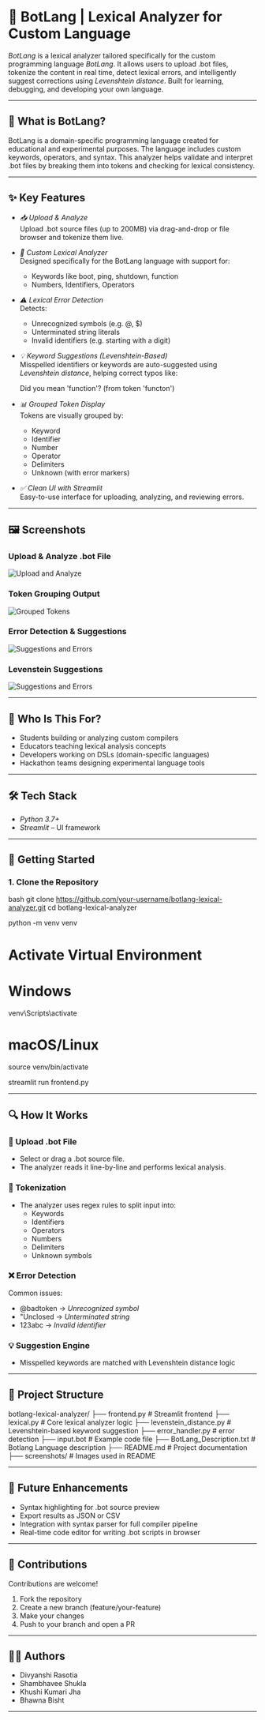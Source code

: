 # 🤖 BotLang | Lexical Analyzer for Custom Language


*BotLang* is a lexical analyzer tailored specifically for the custom programming language *BotLang*. It allows users to upload .bot files, tokenize the content in real time, detect lexical errors, and intelligently suggest corrections using *Levenshtein distance*. Built for learning, debugging, and developing your own language.

---

## 🧠 What is BotLang?

BotLang is a domain-specific programming language created for educational and experimental purposes. The language includes custom keywords, operators, and syntax. This analyzer helps validate and interpret .bot files by breaking them into tokens and checking for lexical consistency.

---

## ✨ Key Features

- *📥 Upload & Analyze*  
  Upload .bot source files (up to 200MB) via drag-and-drop or file browser and tokenize them live.

- *🧠 Custom Lexical Analyzer*  
  Designed specifically for the BotLang language with support for:
  - Keywords like boot, ping, shutdown, function
  - Numbers, Identifiers, Operators


- *⚠ Lexical Error Detection*  
  Detects:
  - Unrecognized symbols (e.g. @, $)
  - Unterminated string literals
  - Invalid identifiers (e.g. starting with a digit)

- *💡 Keyword Suggestions (Levenshtein-Based)*  
  Misspelled identifiers or keywords are auto-suggested using *Levenshtein distance*, helping correct typos like:
  
  Did you mean 'function'? (from token 'functon')
  

- *📊 Grouped Token Display*  
  Tokens are visually grouped by:
  - Keyword
  - Identifier
  - Number
  - Operator
  - Delimiters
  - Unknown (with error markers)

- *✅ Clean UI with Streamlit*  
  Easy-to-use interface for uploading, analyzing, and reviewing errors.

---

## 🖼 Screenshots

### Upload & Analyze .bot File
![Upload and Analyze](screenshots/analyze.png)

### Token Grouping Output
![Grouped Tokens](screenshots/tokengrouped.png)

### Error Detection & Suggestions
![Suggestions and Errors](screenshots/error.png)

### Levenstein Suggestions
![Suggestions and Errors](screenshots/levensthien.png)

---

## 🏫 Who Is This For?

- Students building or analyzing custom compilers  
- Educators teaching lexical analysis concepts  
- Developers working on DSLs (domain-specific languages)  
- Hackathon teams designing experimental language tools

---

## 🛠 Tech Stack

- *Python 3.7+*
- *Streamlit* – UI framework  

---

## 🚀 Getting Started

### 1. Clone the Repository

bash
git clone https://github.com/your-username/botlang-lexical-analyzer.git
cd botlang-lexical-analyzer

python -m venv venv

# Activate Virtual Environment
# Windows
venv\Scripts\activate
# macOS/Linux
source venv/bin/activate

streamlit run frontend.py


---

## 🔍 How It Works

### 📁 Upload .bot File
- Select or drag a .bot source file.
- The analyzer reads it line-by-line and performs lexical analysis.

### 🧠 Tokenization
- The analyzer uses regex rules to split input into:
  - Keywords
  - Identifiers
  - Operators
  - Numbers
  - Delimiters
  - Unknown symbols

### ❌ Error Detection
Common issues:
- @badtoken → *Unrecognized symbol*
- "Unclosed → *Unterminated string*
- 123abc → *Invalid identifier*

### 💡 Suggestion Engine
- Misspelled keywords are matched with Levenshtein distance logic

---

## 📁 Project Structure


botlang-lexical-analyzer/
├── frontend.py                    # Streamlit frontend
├── lexical.py                     # Core lexical analyzer logic
├── levenstein_distance.py         # Levenshtein-based keyword suggestion
├── error_handler.py               # error detection
├── input.bot                      # Example code file
├── BotLang_Description.txt        # Botlang Language description
├── README.md                      # Project documentation
├── screenshots/                   # Images used in README


---

## 🔮 Future Enhancements

- Syntax highlighting for .bot source preview  
- Export results as JSON or CSV  
- Integration with syntax parser for full compiler pipeline  
- Real-time code editor for writing .bot scripts in browser  

---

## 🤝 Contributions

Contributions are welcome!

1. Fork the repository  
2. Create a new branch (feature/your-feature)  
3. Make your changes  
4. Push to your branch and open a PR

---

## 👩‍💻 Authors

- Divyanshi Rasotia  
- Shambhavee Shukla
- Khushi Kumari Jha
- Bhawna Bisht

---
